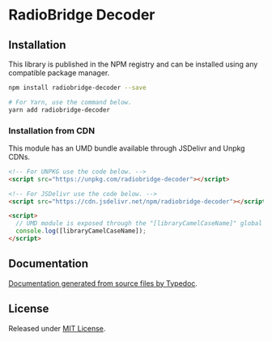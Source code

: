 # RadioBridge Decoder

## Installation

This library is published in the NPM registry and can be installed using any compatible package manager.

```sh
npm install radiobridge-decoder --save

# For Yarn, use the command below.
yarn add radiobridge-decoder
```

### Installation from CDN

This module has an UMD bundle available through JSDelivr and Unpkg CDNs.

```html
<!-- For UNPKG use the code below. -->
<script src="https://unpkg.com/radiobridge-decoder"></script>

<!-- For JSDelivr use the code below. -->
<script src="https://cdn.jsdelivr.net/npm/radiobridge-decoder"></script>

<script>
  // UMD module is exposed through the "[libraryCamelCaseName]" global variable.
  console.log([libraryCamelCaseName]);
</script>
```

## Documentation

[Documentation generated from source files by Typedoc](./docs/README.md).

## License

Released under [MIT License](./LICENSE).
